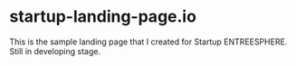 # startup-landing-page.io

This is the sample landing page that I created for Startup ENTREESPHERE.
Still in developing stage.

